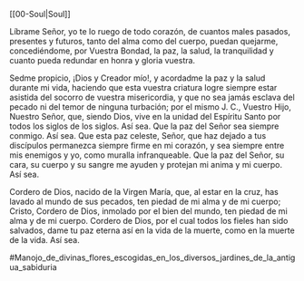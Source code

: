 [[00-Soul|Soul]]

Líbrame Señor, yo te lo ruego de todo corazón, de cuantos males pasados, presentes y futuros, tanto del alma como del cuerpo, puedan quejarme, concediéndome, por Vuestra Bondad, la paz, la salud, la tranquilidad y cuanto pueda redundar en honra y gloria vuestra.

Sedme propicio, ¡Dios y Creador mío!, y acordadme la paz y la salud durante mi vida, haciendo que esta vuestra criatura logre siempre estar asistida del socorro de vuestra misericordia, y que no sea jamás esclava del pecado ni del temor de ninguna turbación; por el mismo J. C., Vuestro Hijo, Nuestro Señor, que, siendo Dios, vive en la unidad del Espíritu Santo por todos los siglos de los siglos. Así sea. Que la paz del Señor sea siempre conmigo. Así sea. Que esta paz celeste, Señor, que haz dejado a tus discípulos permanezca siempre firme en mi corazón, y sea siempre entre mis enemigos y yo, como muralla infranqueable. Que la paz del Señor, su cara, su cuerpo y su sangre me ayuden y protejan mi anima y mi cuerpo. Así sea.

Cordero de Dios, nacido de la Virgen María, que, al estar en la cruz, has lavado al mundo de sus pecados, ten piedad de mi alma y de mi cuerpo; Cristo, Cordero de Dios, inmolado por eI bien del mundo, ten piedad de mi alma y de mi cuerpo. Cordero de Dios, por el cual todos los fieles han sido salvados, dame tu paz eterna así en la vida de la muerte, como en la muerte de la vida. Así sea.

#Manojo_de_divinas_flores_escogidas_en_los_diversos_jardines_de_la_antigua_sabiduria 